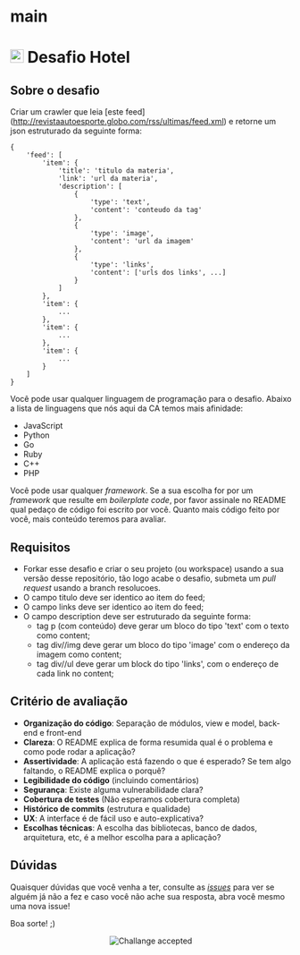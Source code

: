 # main

# <img src="https://avatars1.githubusercontent.com/u/42723118?s=200&v=4" alt="CA" width="24" /> Desafio Hotel

## Sobre o desafio

Criar um crawler que leia [este feed] (http://revistaautoesporte.globo.com/rss/ultimas/feed.xml)
e retorne um json estruturado da seguinte forma:

```
{
    'feed': [
        'item': {
            'title': 'titulo da materia',
            'link': 'url da materia',
            'description': [
                {
                    'type': 'text',
                    'content': 'conteudo da tag'
                },
                {
                    'type': 'image',
                    'content': 'url da imagem'
                },
                {
                    'type': 'links',
                    'content': ['urls dos links', ...]
                }
            ]
        },
        'item': {
            ...
        },
        'item': {
            ...
        },
        'item': {
            ...
        }
    ]
}
```

Você pode usar qualquer linguagem de programação para o desafio. Abaixo a lista de linguagens que nós aqui da CA temos mais afinidade:
- JavaScript
- Python
- Go
- Ruby
- C++
- PHP

Você pode usar qualquer _framework_. Se a sua escolha for por um _framework_ que resulte em _boilerplate code_, por favor assinale no README qual pedaço de código foi escrito por você. Quanto mais código feito por você, mais conteúdo teremos para avaliar.

## Requisitos

* Forkar esse desafio e criar o seu projeto (ou workspace) usando a sua versão desse repositório, tão logo acabe o desafio, submeta um *pull request* usando a branch resolucoes.
* O campo titulo deve ser identico ao item do feed;
* O campo links deve ser identico ao item do feed;
* O campo description deve ser estruturado da seguinte forma: 
  * tag p (com conteúdo) deve gerar um bloco do tipo 'text' com o texto como content;
  * tag div//img deve gerar um bloco do tipo 'image' com o endereço da imagem como content;
  * tag div//ul deve gerar um block do tipo 'links', com o endereço de cada link no content;  



## Critério de avaliação

- **Organização do código**: Separação de módulos, view e model, back-end e front-end
- **Clareza**: O README explica de forma resumida qual é o problema e como pode rodar a aplicação?
- **Assertividade**: A aplicação está fazendo o que é esperado? Se tem algo faltando, o README explica o porquê?
- **Legibilidade do código** (incluindo comentários)
- **Segurança**: Existe alguma vulnerabilidade clara?
- **Cobertura de testes** (Não esperamos cobertura completa)
- **Histórico de commits** (estrutura e qualidade)
- **UX**: A interface é de fácil uso e auto-explicativa?
- **Escolhas técnicas**: A escolha das bibliotecas, banco de dados, arquitetura, etc, é a melhor escolha para a aplicação?

## Dúvidas

Quaisquer dúvidas que você venha a ter, consulte as [_issues_](https://github.com/cybers-athletic/challenge-hotel/issues) para ver se alguém já não a fez e caso você não ache sua resposta, abra você mesmo uma nova issue!

Boa sorte! ;)

<p align="center">
  <img src="https://github.com/cybers-athletic/challenge-charlie/blob/master/ca.jpg?raw=true" alt="Challange accepted" />
</p>
